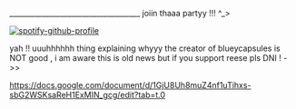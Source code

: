 
____________________________________     joiin thaaa partyy !!! ^_>


[![spotify-github-profile](https://spotify-github-profile.kittinanx.com/api/view?uid=ab2a3u6b8cjitzbay6obl1hzp&cover_image=true&theme=natemoo-re&show_offline=false&background_color=000000&interchange=true&bar_color=c0ed7e&bar_color_cover=false)](https://github.com/kittinan/spotify-github-profile)





yah !! uuuhhhhhh thing explaining whyyy the creator of blueycapsules is NOT good , i am aware this is old news but if you support reese pls DNI !     ->>

https://docs.google.com/document/d/1GjU8Uh8muZ4nf1uTihxs-sbG2WSKsaReH1ExMIN_gcg/edit?tab=t.0
